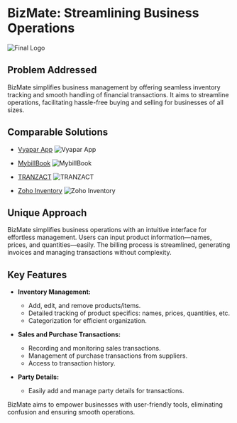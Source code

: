 # BizMate: Streamlining Business Operations
![Final Logo](https://github.com/codinggita/bizmate/assets/99180924/a2c08b84-91b6-46fa-b0b3-d514328f4ebc)



## Problem Addressed

BizMate simplifies business management by offering seamless inventory tracking and smooth handling of financial transactions. It aims to streamline operations, facilitating hassle-free buying and selling for businesses of all sizes.

## Comparable Solutions

- [Vyapar App](https://vyaparapp.in/)
  ![Vyapar App](https://github.com/prokrishpatel/full_stack/assets/99180924/c9d94d5e-68e0-4107-b450-48f8dbe8843d)

- [MybillBook](https://mybillbook.in/)
  ![MybillBook](https://github.com/prokrishpatel/full_stack/assets/99180924/6ef94d39-468f-4c07-8d47-1d48b32de249)

- [TRANZACT](https://resource.letstranzact.com/)
  ![TRANZACT](https://github.com/prokrishpatel/full_stack/assets/99180924/b8ca522b-8cd3-4138-be6a-10a995b09837)

- [Zoho Inventory](https://www.zoho.com/in/inventory/)
  ![Zoho Inventory](https://github.com/prokrishpatel/full_stack/assets/99180924/674e00c4-8333-47a3-996a-4ac6dbdccbc7)

## Unique Approach

BizMate simplifies business operations with an intuitive interface for effortless management. Users can input product information—names, prices, and quantities—easily. The billing process is streamlined, generating invoices and managing transactions without complexity.

## Key Features

- **Inventory Management:**
  - Add, edit, and remove products/items.
  - Detailed tracking of product specifics: names, prices, quantities, etc.
  - Categorization for efficient organization.

- **Sales and Purchase Transactions:**
  - Recording and monitoring sales transactions.
  - Management of purchase transactions from suppliers.
  - Access to transaction history.

- **Party Details:**
  - Easily add and manage party details for transactions.

BizMate aims to empower businesses with user-friendly tools, eliminating confusion and ensuring smooth operations.
